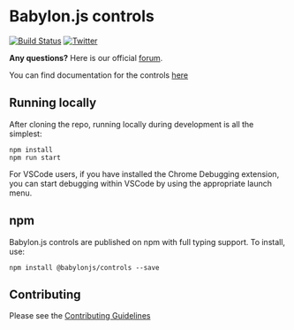 # Babylon.js controls

[![Build Status](https://dev.azure.com/babylonjs/ContinousIntegration/_apis/build/status/Controls%20CI?branchName=master)](https://dev.azure.com/babylonjs/ContinousIntegration/_build/latest?definitionId=4&branchName=master)
[![Twitter](https://img.shields.io/twitter/follow/babylonjs.svg?style=social&label=Follow)](https://twitter.com/intent/follow?screen_name=babylonjs)

**Any questions?** Here is our official [forum](https://forum.babylonjs.com/).

You can find documentation for the controls [here](https://doc.babylonjs.com/features/controls)

## Running locally

After cloning the repo, running locally during development is all the simplest:
```
npm install
npm run start
```

For VSCode users, if you have installed the Chrome Debugging extension, you can start debugging within VSCode by using the appropriate launch menu.

## npm

Babylon.js controls are published on npm with full typing support. To install, use:

```text
npm install @babylonjs/controls --save
```

## Contributing
Please see the [Contributing Guidelines](./contributing.md)
